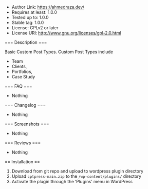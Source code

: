- Author Link: https://ahmedraza.dev/
- Requires at least: 1.0.0
- Tested up to: 1.0.0
- Stable tag: 1.0.0
- License: GPLv2 or later
- License URI: http://www.gnu.org/licenses/gpl-2.0.html

=== Description ===

Basic Custom Post Types. Custom Post Types include
- Team
- Clients,
- Portfolios,
- Case Study

=== FAQ ===
- Nothing

=== Changelog ===
- Nothing

=== Screenshots ===
- Nothing

=== Reviews ===
- Nothing

== Installation ==

1. Download from git repo and upload to wordpress plugin directory
2. Upload `cptpress-main.zip` to the `/wp-content/plugins/` directory
3. Activate the plugin through the 'Plugins' menu in WordPress
